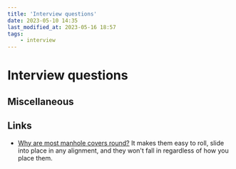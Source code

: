 ```yaml
---
title: 'Interview questions'
date: 2023-05-10 14:35
last_modified_at: 2023-05-16 18:57
tags:
    - interview
---
```


# Interview questions

## Miscellaneous

## Links

-   [Why are most manhole covers round?](https://ed.ted.com/lessons/why-are-manhole-covers-round-marc-chamberland) It makes them easy to roll, slide into place in any alignment, and they won't fall in regardless of how you place them.
